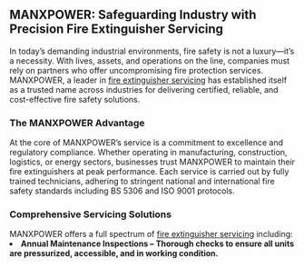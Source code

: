<h2>MANXPOWER: Safeguarding Industry with Precision Fire Extinguisher Servicing</h2>
In today’s demanding industrial environments, fire safety is not a luxury—it’s a necessity. With lives, assets, and operations on the line, companies must rely on partners who offer uncompromising fire protection services. MANXPOWER, a leader in <a href="https://manximpex.com/fire-extinguisher-2/" title="fire extinguisher servicing' alt"fire extinguisher servicing" >fire extinguisher servicing</a> has established itself as a trusted name across industries for delivering certified, reliable, and cost-effective fire safety solutions.<br>
<h3>The MANXPOWER Advantage</h3>
At the core of MANXPOWER’s service is a commitment to excellence and regulatory compliance. Whether operating in manufacturing, construction, logistics, or energy sectors, businesses trust MANXPOWER to maintain their fire extinguishers at peak performance. Each service is carried out by fully trained technicians, adhering to stringent national and international fire safety standards including BS 5306 and ISO 9001 protocols.<br>
<h3>Comprehensive Servicing Solutions</h3>
MANXPOWER offers a full spectrum of <a href="https://manximpex.com/fire-extinguisher-2/" title="fire extinguisher servicing' alt"fire extinguisher servicing" >fire extinguisher servicing</a> including:<br>
<b><li>Annual Maintenance Inspections – Thorough checks to ensure all units are pressurized, accessible, and in working condition.</li></b><br>
